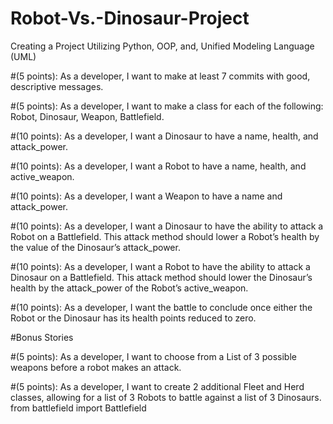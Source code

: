 # Robot-Vs.-Dinosaur-Project
Creating a Project Utilizing Python, OOP, and, Unified Modeling Language (UML)

#(5 points): As a developer, I want to make at least 7 commits with good, descriptive messages.

#(5 points): As a developer, I want to make a class for each of the following: Robot, Dinosaur, Weapon, Battlefield. 

#(10 points): As a developer, I want a Dinosaur to have a name, health, and attack_power.

#(10 points): As a developer, I want a Robot to have a name, health, and active_weapon.

#(10 points): As a developer, I want a Weapon to have a name and attack_power.

#(10 points): As a developer, I want a Dinosaur to have the ability to attack a Robot on a Battlefield. This attack method should lower a Robot’s health by the value of the Dinosaur’s attack_power.

#(10 points): As a developer, I want a Robot to have the ability to attack a Dinosaur on a Battlefield. This attack method should lower the Dinosaur’s health by the attack_power of the Robot’s active_weapon.

#(10 points): As a developer, I want the battle to conclude once either the Robot or the Dinosaur has its health points reduced to zero.

#Bonus Stories

#(5 points): As a developer, I want to choose from a List of 3 possible weapons before a robot makes an attack.

#(5 points): As a developer, I want to create 2 additional Fleet and Herd classes, allowing for a list of 3 Robots to battle against a list of 3 Dinosaurs. from battlefield import Battlefield
